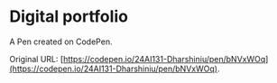# Digital portfolio 

A Pen created on CodePen.

Original URL: [https://codepen.io/24AI131-Dharshiniu/pen/bNVxWOq](https://codepen.io/24AI131-Dharshiniu/pen/bNVxWOq).

